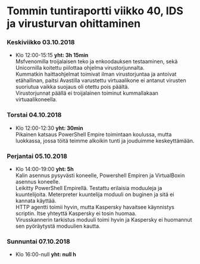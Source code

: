 # Tommin tuntiraportti viikko 40, IDS ja virusturvan ohittaminen

### Keskiviikko 03.10.2018
* Klo 12:00-15:15 **yht: 3h 15min**  
Msfvenomilla troijalaisen teko ja enkoodauksen testaaminen, sekä Unicornilla koitettu piilottaa ohjelma virustorjunnalta.  
Kummatkin haittaohjelmat toimivat ilman virustorjuntaa ja antoivat etähallinan, paitsi Avastilla varustettu virtuaalikone ei antanut virusten suoriutua vaikka suojaus oli otettu pois päältä.  
Virustorjunnat päällä ei troijalainen toiminut kummallakaan virtuaalikoneella.  
  

### Torstai 04.10.2018
* Klo 12:00-12:30 **yht: 30min**  
Pikainen katsaus PowerShell Empire toimintaan koulussa, mutta luokkassa, jossa töitä teimme alkoikin tunti ja jouduimme keskeyttämään.  

### Perjantai 05.10.2018  
* Klo 14:00-19:00 **yht: 5h**  
Kalin asennus pysyvästi koneelle, Powershell Empiren ja VirtualBoxin asennus koneelle.  
Leikitty PowerShell Empirellä. Testattu erilaisia moduuleja ja kuuntelijoita. Meterpreter kuuntelija moduuli on buginen ja sitä ei kannata käyttää.  
HTTP agentti toimii hyvin, mutta Kaspersky havaitsee käynnistys scriptin. Itse yhteyttä Kaspersky ei tosin huomaa.  
Virusskannerin tarkistus moduuli toimi hyvin ja Kaspersky ei huomannut sen pyöräytystä moduulien kautta.  


### Sunnuntai 07.10.2018  
* Klo 16:00-null **yht: null h**  


